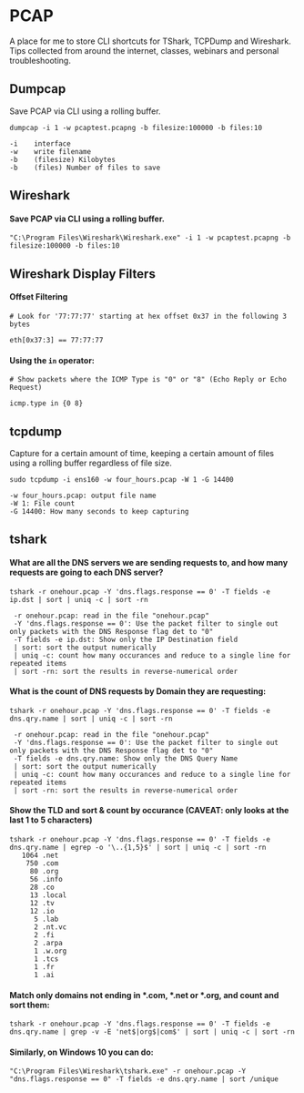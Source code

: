 # PCAP
A place for me to store CLI shortcuts for TShark, TCPDump and Wireshark.
Tips collected from around the internet, classes, webinars and personal troubleshooting. 


## Dumpcap

Save PCAP via CLI using a rolling buffer.

```
dumpcap -i 1 -w pcaptest.pcapng -b filesize:100000 -b files:10

-i    interface
-w    write filename
-b    (filesize) Kilobytes
-b    (files) Number of files to save
```

## Wireshark

#### Save PCAP via CLI using a rolling buffer.

```
"C:\Program Files\Wireshark\Wireshark.exe" -i 1 -w pcaptest.pcapng -b filesize:100000 -b files:10
```

## Wireshark Display Filters

#### Offset Filtering
```
# Look for '77:77:77' starting at hex offset 0x37 in the following 3 bytes

eth[0x37:3] == 77:77:77
```

#### Using the `in` operator:
```
# Show packets where the ICMP Type is "0" or "8" (Echo Reply or Echo Request)

icmp.type in {0 8}
```

## tcpdump

Capture for a certain amount of time, keeping a certain amount of files using a rolling buffer regardless of file size.

```
sudo tcpdump -i ens160 -w four_hours.pcap -W 1 -G 14400

-w four_hours.pcap: output file name
-W 1: File count
-G 14400: How many seconds to keep capturing
```


## tshark

#### What are all the DNS servers we are sending requests to, and how many requests are going to each DNS server?
```
tshark -r onehour.pcap -Y 'dns.flags.response == 0' -T fields -e ip.dst | sort | uniq -c | sort -rn

 -r onehour.pcap: read in the file "onehour.pcap"
 -Y 'dns.flags.response == 0': Use the packet filter to single out only packets with the DNS Response flag det to "0"
 -T fields -e ip.dst: Show only the IP Destination field
 | sort: sort the output numerically
 | uniq -c: count how many occurances and reduce to a single line for repeated items
 | sort -rn: sort the results in reverse-numerical order
```


#### What is the count of DNS requests by Domain they are requesting:
```
tshark -r onehour.pcap -Y 'dns.flags.response == 0' -T fields -e dns.qry.name | sort | uniq -c | sort -rn

 -r onehour.pcap: read in the file "onehour.pcap"
 -Y 'dns.flags.response == 0': Use the packet filter to single out only packets with the DNS Response flag det to "0"
 -T fields -e dns.qry.name: Show only the DNS Query Name
 | sort: sort the output numerically
 | uniq -c: count how many occurances and reduce to a single line for repeated items
 | sort -rn: sort the results in reverse-numerical order
```


#### Show the TLD and sort & count by occurance (CAVEAT: only looks at the last 1 to 5 characters)
```
tshark -r onehour.pcap -Y 'dns.flags.response == 0' -T fields -e dns.qry.name | egrep -o '\..{1,5}$' | sort | uniq -c | sort -rn
   1064 .net
    750 .com
     80 .org
     56 .info
     28 .co
     13 .local
     12 .tv
     12 .io
      5 .lab
      2 .nt.vc
      2 .fi
      2 .arpa
      1 .w.org
      1 .tcs
      1 .fr
      1 .ai
```


#### Match only domains not ending in \*.com, \*.net or \*.org, and count and sort them:
```
tshark -r onehour.pcap -Y 'dns.flags.response == 0' -T fields -e dns.qry.name | grep -v -E 'net$|org$|com$' | sort | uniq -c | sort -rn
```

#### Similarly, on Windows 10 you can do:
```
"C:\Program Files\Wireshark\tshark.exe" -r onehour.pcap -Y "dns.flags.response == 0" -T fields -e dns.qry.name | sort /unique
```
